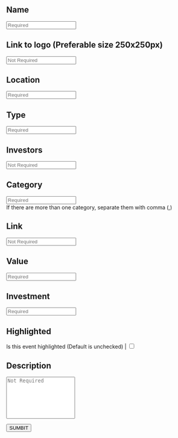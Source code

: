 <!-- TITLE: Add New Startup -->

## Name

<input type="text" id="Name" placeholder="Required" ><br>

## Link to logo (Preferable size 250x250px)

<input type="text" id="Picture" placeholder="Not Required" ><br>

## Location

<input type="text" id="Location" placeholder="Required"><br>

## Type

<input type="text" id="Type" placeholder="Required" ><br>

## Investors

<input type="text" id="Investors" placeholder="Not Required"><br>

## Category

<input type="text" id="Category" placeholder="Required"><br>
If there are more than one category, separate them with comma (,)

## Link

<input type="text" id="Link" placeholder="Not Required"><br>

## Value

<input type="text" id="Value" placeholder="Required"><br>

## Investment

<input type="text" id="Investment" placeholder="Required"><br>

## Highlighted

Is this event highlighted (Default is unchecked)  |
<input type="checkbox" id="Highlighted" placeholder="Required"><br>

## Description

<textarea id="Desc" placeholder="Not Required" rows="7" style="resize: none" ></textarea><br>


<button onclick="POSTstartup()" >SUMBIT</button>
